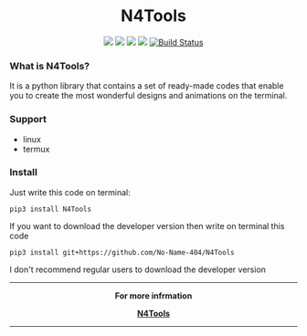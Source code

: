 <h1 align="center">N4Tools</h1>
<p align="center">
    <a href=""><img src="https://img.shields.io/cocoapods/l/Cocoapods"></a>
    <a href=""><img src="https://img.shields.io/pypi/v/N4Tools?label=N4Tools"></a>
    <a href=""><img src="https://img.shields.io/github/languages/code-size/No-Name-404/N4Tools"></a>
    <a href=""><img src="https://img.shields.io/pypi/format/N4Tools?color=green&logo=pypi&logoColor=green"></a>
    <a href="https://pepy.tech/project/n4tools"><img alt="Build Status" src="https://pepy.tech/badge/n4tools"></a>
</p>

### What is N4Tools?
It is a python library that contains a set of ready-made codes that enable you to create the most wonderful designs and animations on the terminal.

### Support
+ linux
+ termux

### Install
Just write this code on terminal:
```shell
pip3 install N4Tools
```
If you want to download the developer version then write on terminal this code
```shell
pip3 install git+https://github.com/No-Name-404/N4Tools
```
I don't recommend regular users to download the developer version

___

<p align="center">
<strong>For more infrmation</strong>
</p>

<p align="center">
<a href="https://mohamedal-kainai.github.io/N4Tools/"><label style="display: block;"><strong>N4Tools</strong></label></a>
</p>

___
